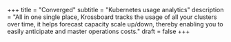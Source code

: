 +++
title = "Converged"
subtitle = "Kubernetes usage analytics"
description = "All in one single place, Krossboard tracks the usage of all your clusters over time, it helps forecast capacity scale up/down, thereby enabling you to easily anticipate and master operations costs."
draft = false
+++
